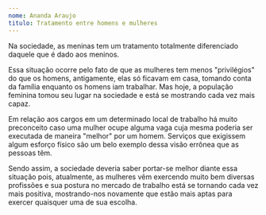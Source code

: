 ```yaml
---
nome: Ananda Araujo
titulo: Tratamento entre homens e mulheres
---
```


Na sociedade, as meninas tem um tratamento totalmente diferenciado daquele que é dado aos meninos.

Essa situação ocorre pelo fato de que as mulheres tem menos "privilégios" do que os homens, antigamente, elas só ficavam em casa, tomando conta da família enquanto os homens iam trabalhar. Mas hoje, a população feminina tomou seu lugar na sociedade e está se mostrando cada vez mais capaz.

Em relação aos cargos em um determinado local de trabalho há muito preconceito caso uma mulher ocupe alguma vaga cuja mesma poderia ser executada de maneira "melhor" por um homem. Serviços que exigissem algum esforço físico são um belo exemplo dessa visão errônea que as pessoas têm.

Sendo assim, a sociedade deveria saber portar-se melhor diante essa situação pois, atualmente, as mulheres vêm exercendo muito bem diversas profissões e sua postura no mercado de trabalho está se tornando cada vez mais positiva, mostrando-nos novamente que estão mais aptas para exercer quaisquer uma de sua escolha.

